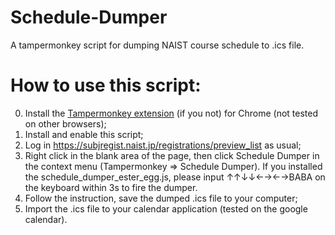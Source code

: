 # Schedule-Dumper
A tampermonkey script for dumping NAIST course schedule to .ics file.

# How to use this script:

0. Install the [Tampermonkey extension](https://chrome.google.com/webstore/detail/tampermonkey/dhdgffkkebhmkfjojejmpbldmpobfkfo?hl=en) (if you not) for Chrome (not tested on other browsers);
1. Install and enable this script;
2. Log in https://subjregist.naist.jp/registrations/preview_list as usual;
3. Right click in the blank area of the page, then click Schedule Dumper in the context menu (Tampermonkey => Schedule Dumper). If you installed the schedule_dumper_ester_egg.js, please input ↑↑↓↓←→←→BABA on the keyboard within 3s to fire the dumper. 
4. Follow the instruction, save the dumped .ics file to your computer;
5. Import the .ics file to your calendar application (tested on the google calendar).
